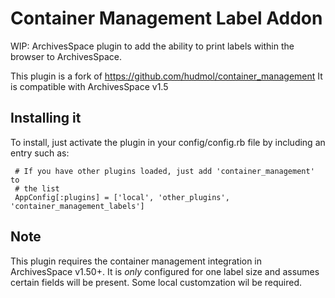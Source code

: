 Container Management Label Addon
================================

WIP: ArchivesSpace plugin to add the ability to print labels within the browser to ArchivesSpace.

This plugin is a fork of https://github.com/hudmol/container_management
It is compatible with ArchivesSpace v1.5


## Installing it

To install, just activate the plugin in your config/config.rb file by
including an entry such as:

     # If you have other plugins loaded, just add 'container_management' to
     # the list
     AppConfig[:plugins] = ['local', 'other_plugins', 'container_management_labels']

## Note

This plugin requires the container management integration in ArchivesSpace v1.50+. It is *only* configured for one label size and assumes certain fields will be present. Some local customzation wil be required.